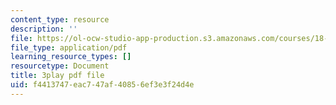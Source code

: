 ```yaml
---
content_type: resource
description: ''
file: https://ol-ocw-studio-app-production.s3.amazonaws.com/courses/18-06sc-linear-algebra-fall-2011/f4413747eac747af40856ef3e3f24d4e_13r9QY6cmjc.pdf
file_type: application/pdf
learning_resource_types: []
resourcetype: Document
title: 3play pdf file
uid: f4413747-eac7-47af-4085-6ef3e3f24d4e
---
```

